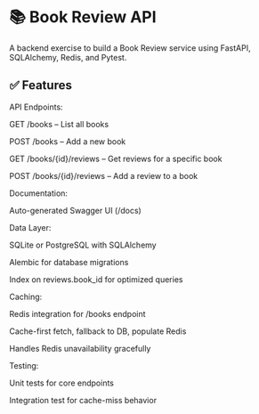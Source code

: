 # 📚 Book Review API 

A backend exercise to build a Book Review service using FastAPI, SQLAlchemy, Redis, and Pytest.

## ✅ Features
API Endpoints:

GET /books – List all books

POST /books – Add a new book

GET /books/{id}/reviews – Get reviews for a specific book

POST /books/{id}/reviews – Add a review to a book

Documentation:

Auto-generated Swagger UI (/docs)

Data Layer:

SQLite or PostgreSQL with SQLAlchemy

Alembic for database migrations

Index on reviews.book_id for optimized queries

Caching:

Redis integration for /books endpoint

Cache-first fetch, fallback to DB, populate Redis

Handles Redis unavailability gracefully

Testing:

Unit tests for core endpoints

Integration test for cache-miss behavior

